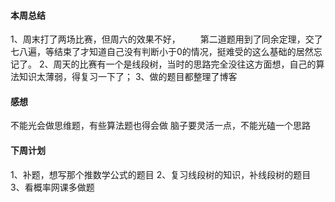 #### 本周总结
1、周末打了两场比赛，但周六的效果不好，
　　第二道题用到了同余定理，交了七八遍，等结束了才知道自己没有判断小于0的情况，挺难受的这么基础的居然忘记了。
2、周天的比赛有一个是线段树，当时的思路完全没往这方面想，自己的算法知识太薄弱，得复习一下了；
3、做的题目都整理了博客

#### 感想
不能光会做思维题，有些算法题也得会做
脑子要灵活一点，不能光磕一个思路

#### 下周计划
1、补题，想写那个推数学公式的题目
2、复习线段树的知识，补线段树的题目
3、看概率网课多做题
